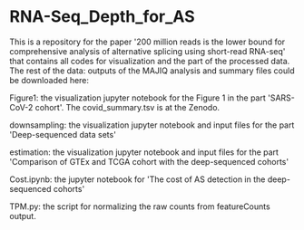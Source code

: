 # RNA-Seq_Depth_for_AS

This is a repository for the paper '200 million reads is the lower bound for comprehensive analysis of alternative splicing using short-read RNA-seq' that contains all codes for visualization and the part of the processed data. The rest of the data: outputs of the MAJIQ analysis and summary files could be downloaded here:


Figure1: the visualization jupyter notebook for the Figure 1 in the part 'SARS-CoV-2 cohort'. The covid_summary.tsv is at the Zenodo.

downsampling: the visualization jupyter notebook and input files for the part  'Deep-sequenced data sets'

estimation: the visualization jupyter notebook and input files for the part 'Comparison of GTEx and TCGA cohort with the deep-sequenced cohorts'

Cost.ipynb: the jupyter notebook for 'The cost of AS detection in the deep-sequenced cohorts'

TPM.py: the script for normalizing the raw counts from featureCounts output.
